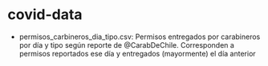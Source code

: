 # covid-data

* permisos_carbineros_dia_tipo.csv: Permisos entregados por carabineros por día y tipo según reporte de @CarabDeChile. Corresponden a permisos reportados ese día y entregados (mayormente) el día anterior
